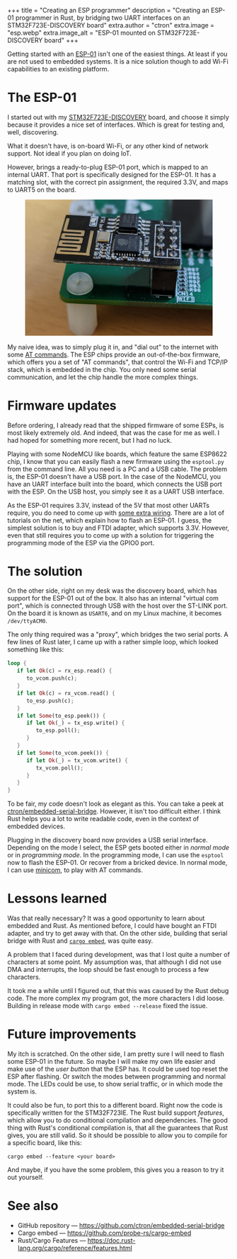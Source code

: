 +++
title = "Creating an ESP programmer"
description = "Creating an ESP-01 programmer in Rust, by bridging two UART interfaces on an STM32F723E-DISCOVERY board"
extra.author = "ctron"
extra.image = "esp.webp"
extra.image_alt = "ESP-01 mounted on STM32F723E-DISCOVERY board"
+++

Getting started with an [ESP-01](https://en.wikipedia.org/wiki/ESP8266#Pinout_of_ESP-01) isn't one of the easiest
things. At least if you are not used to embedded systems. It is a nice solution though to add Wi-Fi
capabilities to an existing platform.

<!-- more -->

# The ESP-01

I started out with my [STM32F723E-DISCOVERY](https://www.st.com/en/evaluation-tools/32f723ediscovery.html) board,
and choose it simply because it provides a nice set of interfaces. Which is great for testing and, well, discovering.

What it doesn't have, is on-board Wi-Fi, or any other kind of network support. Not ideal if you plan on doing IoT.

However, brings a ready-to-plug ESP-01 port, which is mapped to an internal UART. That port is specifically designed
for the ESP-01. It has a matching slot, with the correct pin assignment, the required 3.3V, and maps to UART5 on the
board.

<figure>
<picture>
    <source type="image/webp" srcset="esp.webp">
    <img src="esp.jpg" alt="ESP-01 on STM32F723E-DISCOVERY">
</picture>
</figure>

My naive idea, was to simply plug it in, and "dial out" to the internet with some
[AT commands](https://www.espressif.com/sites/default/files/documentation/4a-esp8266_at_instruction_set_en.pdf). The
ESP chips provide an out-of-the-box firmware, which offers you a set of "AT commands", that control the Wi-Fi and
TCP/IP stack, which is embedded in the chip. You only need some serial communication, and let the chip handle the more
complex things.

# Firmware updates

Before ordering, I already read that the shipped firmware of some ESPs, is most likely extremely old. And indeed,
that was the case for me as well. I had hoped for something more recent, but I had no luck.

Playing with some NodeMCU like boards, which feature the same ESP8622 chip, I know that you can easily flash a new
firmware using the `esptool.py` from the command line. All you need is a PC and a USB cable. The problem is, the ESP-01
doesn't have a USB port. In the case of the NodeMCU, you have an UART interface built into the board, which connects
the USB port with the ESP. On the USB host, you simply see it as a UART USB interface.

As the ESP-01 requires 3.3V, instead of the 5V that most other UARTs require, you do need to come up with [some extra
wiring](https://www.iot-experiments.com/flashing-esp8266-esp01/#onperfboard). There are a lot of tutorials on the net,
which explain how to flash an ESP-01. I guess, the simplest solution is to buy and FTDI adapter, which supports 3.3V.
However, even that still requires you to come up with a solution for triggering the programming mode of the ESP via
the GPIO0 port.

# The solution

On the other side, right on my desk was the discovery board, which has support for the ESP-01 out of the box. It also
has an internal "virtual com port", which is connected through USB with the host over the ST-LINK port. On the board it
is known as `USART6`, and on my Linux machine, it becomes `/dev/ttyACM0`.

The only thing required was a "proxy", which bridges the two serial ports. A few lines of Rust later, I came up with
a rather simple loop, which looked something like this:

~~~rust
loop {
   if let Ok(c) = rx_esp.read() {
      to_vcom.push(c);
   }
   if let Ok(c) = rx_vcom.read() {
      to_esp.push(c);
   }
   if let Some(to_esp.peek()) {
      if let Ok(_) = tx_esp.write() {
         to_esp.poll();
      }
   }
   if let Some(to_vcom.peek()) {
      if let Ok(_) = tx_vcom.write() {
         tx_vcom.poll();
      }
   }
}
~~~

To be fair, my code doesn't look as elegant as this. You can take a peek at
[ctron/embedded-serial-bridge](https://github.com/ctron/embedded-serial-bridge). However, it isn't too difficult either.
I think Rust helps you a lot to write readable code, even in the context of embedded devices. 

Plugging in the discovery board now provides a USB serial interface. Depending on the mode I select, the ESP gets
booted either in *normal mode* or in *programming mode*. In the programming mode, I can use the `esptool` now to
flash the ESP-01. Or recover from a bricked device. In normal mode, I can use [minicom](https://en.wikipedia.org/wiki/Minicom),
to play with AT commands. 

# Lessons learned

Was that really necessary? It was a good opportunity to learn about embedded and Rust. As mentioned before, I could
have bought an FTDI adapter, and try to get away with that. On the other side, building that serial bridge with Rust
and [`cargo embed`](https://github.com/probe-rs/cargo-embed), was quite easy.

A problem that I faced during development, was that I lost quite a number of characters at some point.
My assumption was, that although I did not use DMA and interrupts, the loop should be fast enough to
process a few characters.

It took me a while until I figured out, that this was caused by the Rust debug code. The more complex my program got,
the more characters I did loose. Building in release mode with `cargo embed --release` fixed the issue.

# Future improvements

My itch is scratched. On the other side, I am pretty sure I will need to flash some ESP-01 in the future. So maybe
I will make my own life easier and make use of the *user button* that the ESP has. It could be used top reset the ESP
after flashing. Or switch the modes between programming and normal mode. The LEDs could be use, to show serial traffic,
or in which mode the system is.

It could also be fun, to port this to a different board. Right now the code is specifically written for the STM32F723IE.
The Rust build support *features*, which allow you to do conditional compilation and dependencies. The good thing
with Rust's conditional compilation is, that all the guarantees that Rust gives, you are still valid. So it should
be possible to allow you to compile for a specific board, like this:

~~~
cargo embed --feature <your board>
~~~

And maybe, if you have the some problem, this gives you a reason to try it out yourself.

# See also 

* GitHub repository &mdash; https://github.com/ctron/embedded-serial-bridge
* Cargo embed &mdash; https://github.com/probe-rs/cargo-embed
* Rust/Cargo Features &mdash; https://doc.rust-lang.org/cargo/reference/features.html
